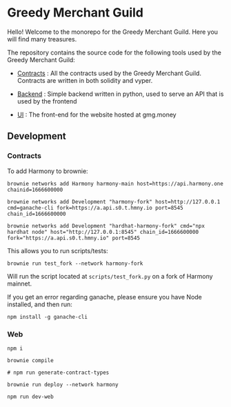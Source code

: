 # Greedy Merchant Guild

Hello! Welcome to the monorepo for the Greedy Merchant Guild. Here you will find many treasures.

The repository contains the source code for the following tools used by the Greedy Merchant Guild:

- [Contracts](.contracts) : All the contracts used by the Greedy Merchant Guild. Contracts are written in both solidity and vyper.

- [Backend](.backend) : Simple backend written in python, used to serve an API that is used by the frontend

- [UI](.ui) : The front-end for the website hosted at gmg.money

## Development

### Contracts

To add Harmony to brownie:

```
brownie networks add Harmony harmony-main host=https://api.harmony.one chainid=1666600000

brownie networks add Development "harmony-fork" host=http://127.0.0.1 cmd=ganache-cli fork=https://a.api.s0.t.hmny.io port=8545 chain_id=1666600000

brownie networks add Development "hardhat-harmony-fork" cmd="npx hardhat node" host="http://127.0.0.1:8545" chain_id=1666600000 fork="https://a.api.s0.t.hmny.io" port=8545
```

This allows you to run scripts/tests:

`brownie run test_fork --network harmony-fork`

Will run the script located at `scripts/test_fork.py` on a fork of Harmony mainnet.

If you get an error regarding ganache, please ensure you have Node installed, and then run:

```
npm install -g ganache-cli
```

### Web

```
npm i

brownie compile

# npm run generate-contract-types

brownie run deploy --network harmony

npm run dev-web
```

